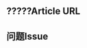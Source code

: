 <!---
Welcome to the Office Add-ins documentation repository.

To report an issue with the Office-Add-ins documentation, please provide the article URL and describe the issue below. Alternatively, if you want to submit a pull request with your recommended documentation changes, we will review your contributions and update our documentation accordingly.

If your issue is not related to the Office Add-ins documentation, please post it to one of the following channels instead:

- To ask a question about using the Office.js API, post your question to Stack Overflow and tag it with the "office-js" tag (http://stackoverflow.com/questions/tagged/office-js).

- To report an issue with the Office.js API or platform, create the issue in the OfficeDev/office-js repository (https://github.com/OfficeDev/office-js), which members of the product team monitor for customer-reported issues.

- To submit a feature request for the Office.js API or platform, post your idea to our User Voice page (https://officespdev.uservoice.com/), or if the feature request already exists there, add your vote for it.
-->

<!--- Provide a general summary of the documentation issue in the Title above -->

## <a name="article-url"></a><span data-ttu-id="b67b5-101">?????</span><span class="sxs-lookup"><span data-stu-id="b67b5-101">Article URL</span></span>
<!-- Provide the URL of the article that this documentation issue relates to -->

## <a name="issue"></a><span data-ttu-id="b67b5-102">问题</span><span class="sxs-lookup"><span data-stu-id="b67b5-102">Issue</span></span>
<!-- Provide a thorough description of the documentation issue -->
